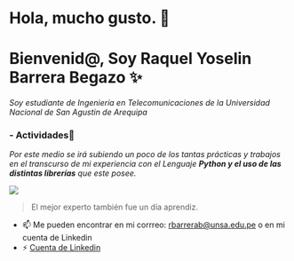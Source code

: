 
# Hola, mucho gusto. 👋
# Bienvenid@, Soy Raquel Yoselin Barrera Begazo ✨
*Soy estudiante de Ingeniería en Telecomunicaciones de la Universidad Nacional de San Agustin de Arequipa*

### - Actividades📒
*Por este medio se irá subiendo un poco de los tantas prácticas y trabajos en el transcurso de mi experiencia con el Lenguaje **Python **y el uso de las distintas** librerías** que este posee.*

![](https://miro.medium.com/max/1400/0*bJcKRiHEUYwj1cCb.png)

> El mejor experto también fue un día aprendiz.


- 📫 Me pueden encontrar en mi corrreo: rbarrerab@unsa.edu.pe o en mi cuenta de Linkedin
- ⚡ [Cuenta de Linkedin](www.linkedin.com/in/raquel-yoselin-barrera-begazo-15b783333)

